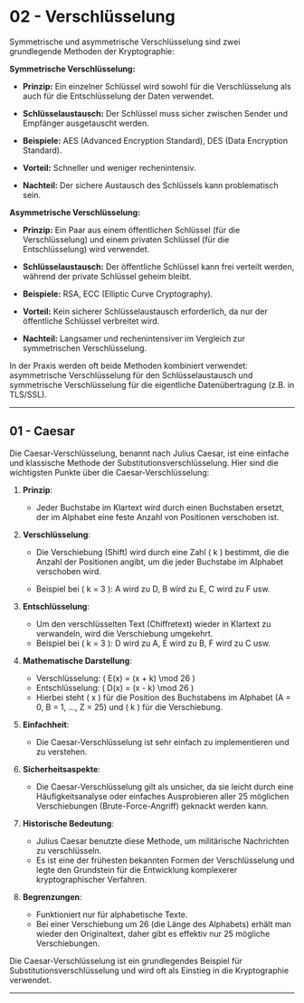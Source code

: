 # 02 - Verschlüsselung

Symmetrische und asymmetrische Verschlüsselung sind zwei grundlegende Methoden der Kryptographie:

**Symmetrische Verschlüsselung:**
- **Prinzip:** Ein einzelner Schlüssel wird sowohl für die Verschlüsselung als auch für die Entschlüsselung der Daten verwendet.

- **Schlüsselaustausch:** Der Schlüssel muss sicher zwischen Sender und Empfänger ausgetauscht werden.

- **Beispiele:** AES (Advanced Encryption Standard), DES (Data Encryption Standard).

- **Vorteil:** Schneller und weniger rechenintensiv.

- **Nachteil:** Der sichere Austausch des Schlüssels kann problematisch sein.

**Asymmetrische Verschlüsselung:**
- **Prinzip:** Ein Paar aus einem öffentlichen Schlüssel (für die Verschlüsselung) und einem privaten Schlüssel (für die Entschlüsselung) wird verwendet.

- **Schlüsselaustausch:** Der öffentliche Schlüssel kann frei verteilt werden, während der private Schlüssel geheim bleibt.

- **Beispiele:** RSA, ECC (Elliptic Curve Cryptography).
- **Vorteil:** Kein sicherer Schlüsselaustausch erforderlich, da nur der öffentliche Schlüssel verbreitet wird.

- **Nachteil:** Langsamer und rechenintensiver im Vergleich zur symmetrischen Verschlüsselung.

In der Praxis werden oft beide Methoden kombiniert verwendet: asymmetrische Verschlüsselung für den Schlüsselaustausch und symmetrische Verschlüsselung für die eigentliche Datenübertragung (z.B. in TLS/SSL).

***

## 01 - Caesar

Die Caesar-Verschlüsselung, benannt nach Julius Caesar, ist eine einfache und klassische Methode der Substitutionsverschlüsselung. Hier sind die wichtigsten Punkte über die Caesar-Verschlüsselung:

1. **Prinzip**:
   - Jeder Buchstabe im Klartext wird durch einen Buchstaben ersetzt, der im Alphabet eine feste Anzahl von Positionen verschoben ist.

2. **Verschlüsselung**:
   - Die Verschiebung (Shift) wird durch eine Zahl \( k \) bestimmt, die die Anzahl der Positionen angibt, um die jeder Buchstabe im Alphabet verschoben wird.
   
   - Beispiel bei \( k = 3 \): A wird zu D, B wird zu E, C wird zu F usw.

3. **Entschlüsselung**:
   - Um den verschlüsselten Text (Chiffretext) wieder in Klartext zu verwandeln, wird die Verschiebung umgekehrt.
   - Beispiel bei \( k = 3 \): D wird zu A, E wird zu B, F wird zu C usw.

4. **Mathematische Darstellung**:
   - Verschlüsselung: \( E(x) = (x + k) \mod 26 \)
   - Entschlüsselung: \( D(x) = (x - k) \mod 26 \)
   - Hierbei steht \( x \) für die Position des Buchstabens im Alphabet (A = 0, B = 1, ..., Z = 25) und \( k \) für die Verschiebung.

5. **Einfachheit**:
   - Die Caesar-Verschlüsselung ist sehr einfach zu implementieren und zu verstehen.

6. **Sicherheitsaspekte**:
   - Die Caesar-Verschlüsselung gilt als unsicher, da sie leicht durch eine Häufigkeitsanalyse oder einfaches Ausprobieren aller 25 möglichen Verschiebungen (Brute-Force-Angriff) geknackt werden kann.

7. **Historische Bedeutung**:
   - Julius Caesar benutzte diese Methode, um militärische Nachrichten zu verschlüsseln.
   - Es ist eine der frühesten bekannten Formen der Verschlüsselung und legte den Grundstein für die Entwicklung komplexerer kryptographischer Verfahren.

8. **Begrenzungen**:
   - Funktioniert nur für alphabetische Texte.
   - Bei einer Verschiebung um 26 (die Länge des Alphabets) erhält man wieder den Originaltext, daher gibt es effektiv nur 25 mögliche Verschiebungen.

Die Caesar-Verschlüsselung ist ein grundlegendes Beispiel für Substitutionsverschlüsselung und wird oft als Einstieg in die Kryptographie verwendet.

***
